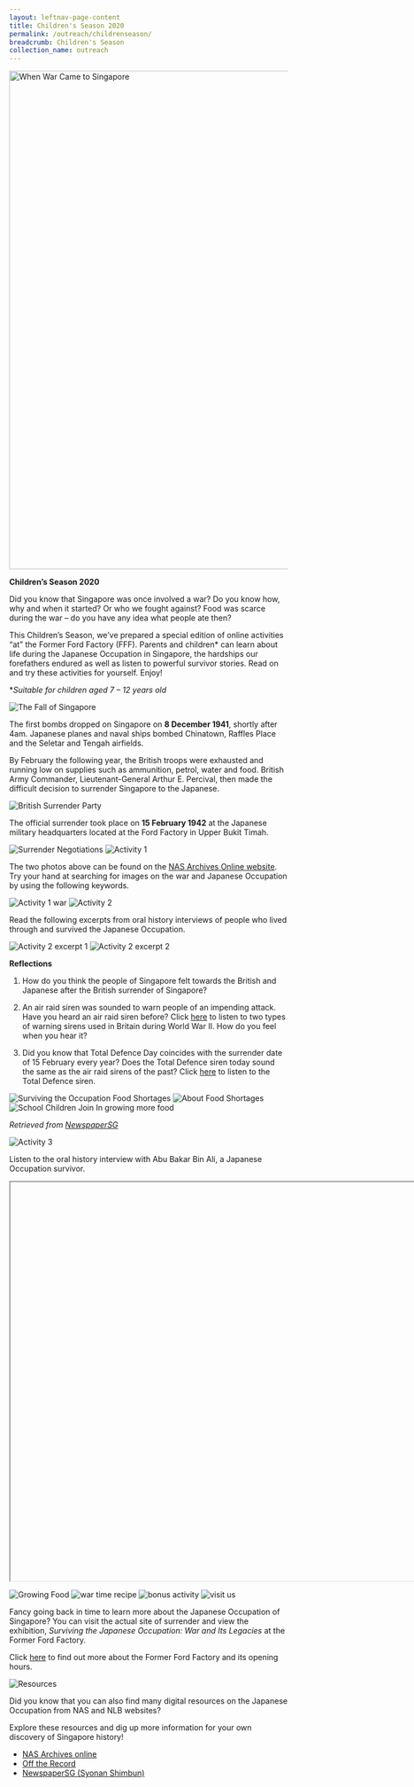 ```yaml
---
layout: leftnav-page-content
title: Children's Season 2020
permalink: /outreach/childrenseason/
breadcrumb: Children's Season
collection_name: outreach
---
```


<img src="/images/children/1605677377788.png" alt="When War Came to Singapore" style="width:900px;"/>

**Children’s Season 2020**

Did you know that Singapore was once involved a war? Do you know how, why and when it started? Or who we fought against? Food was scarce during the war – do you have any idea what people ate then?

This Children’s Season, we’ve prepared a special edition of online activities “at” the Former Ford Factory (FFF). Parents and children* can learn about life during the Japanese Occupation in Singapore, the hardships our forefathers endured as well as listen to powerful survivor stories. Read on and try these activities for yourself. Enjoy! 

**Suitable for children aged 7 – 12 years old*

<img src="/images/children/1605677473466.png" alt="The Fall of Singapore"/>

The first bombs dropped on Singapore on **8 December 1941**, shortly after 4am. Japanese planes and naval ships bombed Chinatown, Raffles Place and the Seletar and Tengah airfields. 

By February the following year, the British troops were exhausted and running low on supplies such as ammunition, petrol, water and food. British Army Commander, Lieutenant-General Arthur E. Percival, then made the difficult decision to surrender Singapore to the Japanese.

<img src="/images/children/1605721085172.png" alt="British Surrender Party"/>

The official surrender took place on **15 February 1942** at the Japanese military headquarters located at the Ford Factory in Upper Bukit Timah. 

<img src="/images/children/1605721158973.png" alt="Surrender Negotiations"/>

<img src="/images/children/1605677553475.png" alt="Activity 1"/>

The two photos above can be found on the [NAS Archives Online website](https://www.nas.gov.sg/archivesonline/photographs/). Try your hand at searching for images on the war and Japanese Occupation by using the following keywords.

<img src="/images/children/1605677588907.png" alt="Activity 1 war"/>

<img src="/images/children/1605677643560.png" alt="Activity 2"/>

Read the following excerpts from oral history interviews of people who lived through and survived the Japanese Occupation.

<img src="/images/children/1605677688030.png" alt="Activity 2 excerpt 1"/>

<img src="/images/children/1605677721677.png" alt="Activity 2 excerpt 2"/>



**Reflections**

1. How do you think the people of Singapore felt towards the British and Japanese after the British surrender of Singapore? 

2. An air raid siren was sounded to warn people of an impending attack. Have you heard an air raid siren before? Click [here](https://youtu.be/UkjZmjzvpBo) to listen to two types of warning sirens used in Britain during World War II. How do you feel when you hear it? 

3. Did you know that Total Defence Day coincides with the surrender date of 15 February every year? Does the Total Defence siren today sound the same as the air raid sirens of the past? Click [here](https://www.scdf.gov.sg/home/civil-defence-shelter/public-warning-system) to listen to the Total Defence siren. 

<img src="/images/children/1605721797229.png" alt="Surviving the Occupation Food Shortages"/>

<img src="/images/children/1605718568519.png" alt="About Food Shortages"/>

<img src="/images/children/1605721916247.png" alt="School Children Join In growing more food"/>

*Retrieved from* [*NewspaperSG*](http://eresources.nlb.gov.sg/newspapers/Digitised/Article/syonantimes19440414-1.2.20)

<img src="/images/children/1605722059723.png" alt="Activity 3"/>

Listen to the oral history interview with Abu Bakar Bin Ali, a Japanese Occupation survivor.  

 <div class="bp-youtube">
<iframe width="1280" height="720" src="https://

www.youtube.com/embed/eKzsqr37imw" frameborder="0" allow="accelerometer; autoplay; clipboard-write; encrypted-media; gyroscope; picture-in-picture" allowfullscreen></iframe> </div>

<img src="/images/children/1605718640116.png" alt="Growing Food"/>

<img src="/images/children/1605722171435.png" alt="war time recipe"/>

 <img src="/images/children/1605722242661.png" alt="bonus activity"/>

<img src="/images/children/1605722302377.png" alt="visit us"/>

Fancy going back in time to learn more about the Japanese Occupation of Singapore? You can visit the actual site of surrender and view the exhibition, *Surviving the Japanese Occupation: War and Its Legacies* at the Former Ford Factory.  

Click [here](https://corporate.nas.gov.sg/former-ford-factory/overview/) to find out more about the Former Ford Factory and its opening hours. 

 <img src="/images/children/1605722361305.png" alt="Resources"/>

Did you know that you can also find many digital resources on the Japanese Occupation from NAS and NLB websites? 

Explore these resources and dig up more information for your own discovery of Singapore history!

- [NAS Archives online](https://www.nas.gov.sg/archivesonline/)
-  [Off the Record](https://corporate.nas.gov.sg/media/)
- [NewspaperSG (Syonan Shimbun)](https://eresources.nlb.gov.sg/newspapers/BrowseNewspaper?nid=syonantimes&tvw=DG)

 

 

 